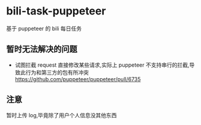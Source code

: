 # bili-task-puppeteer

基于 puppeteer 的 bili 每日任务

## 暂时无法解决的问题

- 试图拦截 request 直接修改某些请求,实际上 puppeteer 不支持串行的拦截,导致此行为和第三方的包有所冲突
  <https://github.com/puppeteer/puppeteer/pull/6735>

## 注意

暂时上传 log,毕竟除了用户个人信息没其他东西
